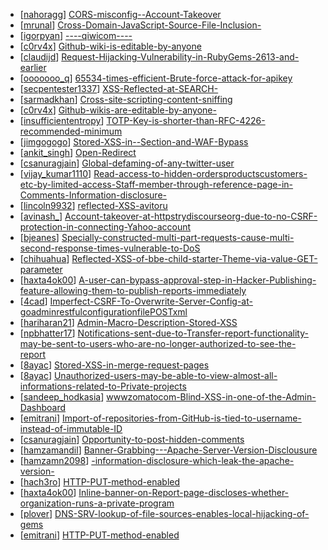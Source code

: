 * [[nahoragg](https://hackerone.com/nahoragg)] [CORS-misconfig--Account-Takeover](https://hackerone.com/reports/426147)
* [[mrunal](https://hackerone.com/mrunal)] [Cross-Domain-JavaScript-Source-File-Inclusion-](https://hackerone.com/reports/307681)
* [[igorpyan](https://hackerone.com/igorpyan)] [----qiwicom----](https://hackerone.com/reports/420163)
* [[c0rv4x](https://hackerone.com/c0rv4x)] [Github-wiki-is-editable-by-anyone](https://hackerone.com/reports/457009)
* [[claudijd](https://hackerone.com/claudijd)] [Request-Hijacking-Vulnerability-in-RubyGems-2613-and-earlier](https://hackerone.com/reports/274267)
* [[ooooooo_q](https://hackerone.com/ooooooo_q)] [65534-times-efficient-Brute-force-attack-for-apikey](https://hackerone.com/reports/449356)
* [[secpentester1337](https://hackerone.com/secpentester1337)] [XSS-Reflected-at-SEARCH-](https://hackerone.com/reports/429647)
* [[sarmadkhan](https://hackerone.com/sarmadkhan)] [Cross-site-scripting-content-sniffing](https://hackerone.com/reports/438953)
* [[c0rv4x](https://hackerone.com/c0rv4x)] [Github-wikis-are-editable-by-anyone-](https://hackerone.com/reports/457032)
* [[insufficiententropy](https://hackerone.com/insufficiententropy)] [TOTP-Key-is-shorter-than-RFC-4226-recommended-minimum](https://hackerone.com/reports/435648)
* [[jimgogogo](https://hackerone.com/jimgogogo)] [Stored-XSS-in--Section-and-WAF-Bypass](https://hackerone.com/reports/382625)
* [[ankit_singh](https://hackerone.com/ankit_singh)] [Open-Redirect](https://hackerone.com/reports/311330)
* [[csanuragjain](https://hackerone.com/csanuragjain)] [Global-defaming-of-any-twitter-user](https://hackerone.com/reports/434689)
* [[vijay_kumar1110](https://hackerone.com/vijay_kumar1110)] [Read-access-to-hidden-ordersproductscustomers-etc-by-limited-access-Staff-member-through-reference-page-in-Comments-Information-disclosure-](https://hackerone.com/reports/154405)
* [[lincoln9932](https://hackerone.com/lincoln9932)] [reflected-XSS-avitoru](https://hackerone.com/reports/344429)
* [[avinash_](https://hackerone.com/avinash_)] [Account-takeover-at-httpstrydiscourseorg-due-to-no-CSRF-protection-in-connecting-Yahoo-account](https://hackerone.com/reports/423022)
* [[bjeanes](https://hackerone.com/bjeanes)] [Specially-constructed-multi-part-requests-cause-multi-second-response-times-vulnerable-to-DoS](https://hackerone.com/reports/431561)
* [[chihuahua](https://hackerone.com/chihuahua)] [Reflected-XSS-of-bbe-child-starter-Theme-via-value-GET-parameter](https://hackerone.com/reports/335735)
* [[haxta4ok00](https://hackerone.com/haxta4ok00)] [A-user-can-bypass-approval-step-in-Hacker-Publishing-feature-allowing-them-to-publish-reports-immediately](https://hackerone.com/reports/452959)
* [[4cad](https://hackerone.com/4cad)] [Imperfect-CSRF-To-Overwrite-Server-Config-at-goadminrestfulconfigurationfilePOSTxml](https://hackerone.com/reports/240048)
* [[hariharan21](https://hackerone.com/hariharan21)] [Admin-Macro-Description-Stored-XSS](https://hackerone.com/reports/392457)
* [[npbhatter17](https://hackerone.com/npbhatter17)] [Notifications-sent-due-to-Transfer-report-functionality-may-be-sent-to-users-who-are-no-longer-authorized-to-see-the-report](https://hackerone.com/reports/442843)
* [[8ayac](https://hackerone.com/8ayac)] [Stored-XSS-in-merge-request-pages](https://hackerone.com/reports/409380)
* [[8ayac](https://hackerone.com/8ayac)] [Unauthorized-users-may-be-able-to-view-almost-all-informations-related-to-Private-projects](https://hackerone.com/reports/407763)
* [[sandeep_hodkasia](https://hackerone.com/sandeep_hodkasia)] [wwwzomatocom-Blind-XSS-in-one-of-the-Admin-Dashboard](https://hackerone.com/reports/419731)
* [[emitrani](https://hackerone.com/emitrani)] [Import-of-repositories-from-GitHub-is-tied-to-username-instead-of-immutable-ID](https://hackerone.com/reports/452920)
* [[csanuragjain](https://hackerone.com/csanuragjain)] [Opportunity-to-post-hidden-comments](https://hackerone.com/reports/434202)
* [[hamzamandil](https://hackerone.com/hamzamandil)] [Banner-Grabbing---Apache-Server-Version-Disclousure](https://hackerone.com/reports/460556)
* [[hamzamn2098](https://hackerone.com/hamzamn2098)] [-information-disclosure-which-leak-the-apache-version-](https://hackerone.com/reports/460530)
* [[hach3ro](https://hackerone.com/hach3ro)] [HTTP-PUT-method-enabled](https://hackerone.com/reports/460642)
* [[haxta4ok00](https://hackerone.com/haxta4ok00)] [Inline-banner-on-Report-page-discloses-whether-organization-runs-a-private-program](https://hackerone.com/reports/452973)
* [[plover](https://hackerone.com/plover)] [DNS-SRV-lookup-of-file-sources-enables-local-hijacking-of-gems](https://hackerone.com/reports/411519)
* [[emitrani](https://hackerone.com/emitrani)] [HTTP-PUT-method-enabled](https://hackerone.com/reports/369581)
